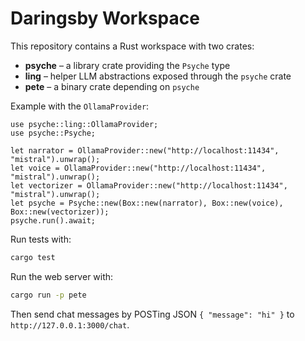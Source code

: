 # Daringsby Workspace

This repository contains a Rust workspace with two crates:

- **psyche** – a library crate providing the `Psyche` type
- **ling** – helper LLM abstractions exposed through the `psyche` crate
- **pete** – a binary crate depending on `psyche`

Example with the `OllamaProvider`:

```rust,no_run
use psyche::ling::OllamaProvider;
use psyche::Psyche;

let narrator = OllamaProvider::new("http://localhost:11434", "mistral").unwrap();
let voice = OllamaProvider::new("http://localhost:11434", "mistral").unwrap();
let vectorizer = OllamaProvider::new("http://localhost:11434", "mistral").unwrap();
let psyche = Psyche::new(Box::new(narrator), Box::new(voice), Box::new(vectorizer));
psyche.run().await;
```


Run tests with:

```sh
cargo test
```

Run the web server with:

```sh
cargo run -p pete
```
Then send chat messages by POSTing JSON `{ "message": "hi" }` to `http://127.0.0.1:3000/chat`.
